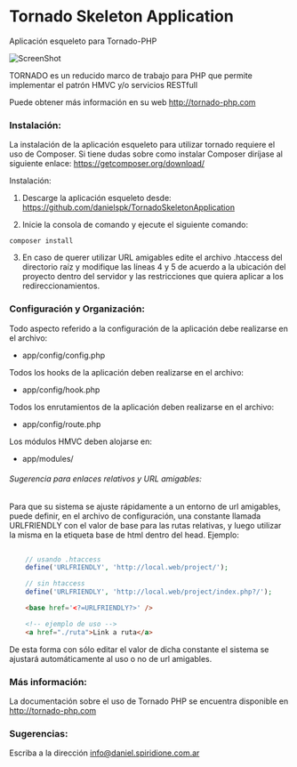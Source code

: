 Tornado Skeleton Application
============================

Aplicación esqueleto para Tornado-PHP

![ScreenShot](http://tornado-php.com/wp-content/uploads/2014/08/tornado-php.png)

TORNADO es un reducido marco de trabajo para PHP que permite implementar el 
patrón HMVC y/o servicios RESTfull

Puede obtener más información en su web http://tornado-php.com

### Instalación:

La instalación de la aplicación esqueleto para utilizar tornado requiere el uso de 
Composer. Si tiene dudas sobre como instalar Composer diríjase al siguiente enlace: 
https://getcomposer.org/download/

Instalación:

1. Descarge la aplicación esqueleto desde: https://github.com/danielspk/TornadoSkeletonApplication

2. Inicie la consola de comando y ejecute el siguiente comando:

```
composer install
```

3. En caso de querer utilizar URL amigables edite el archivo .htaccess del 
directorio raíz y modifique las líneas 4 y 5 de acuerdo a la ubicación del proyecto 
dentro del servidor y las restricciones que quiera aplicar a los redireccionamientos.

### Configuración y Organización:

Todo aspecto referido a la configuración de la aplicación debe realizarse en el archivo:

- app/config/config.php

Todos los hooks de la aplicación deben realizarse en el archivo:

- app/config/hook.php

Todos los enrutamientos de la aplicación deben realizarse en el archivo:

- app/config/route.php

Los módulos HMVC deben alojarse en:
 
- app/modules/

###### Sugerencia para enlaces relativos y URL amigables:
Para que su sistema se ajuste rápidamente a un entorno de url amigables, puede 
definir, en el archivo de configuración, una constante llamada URLFRIENDLY 
con el valor de base para las rutas relativas, y luego utilizar la misma en la 
etiqueta base de html dentro del head. Ejemplo:

```php
    
    // usando .htaccess
    define('URLFRIENDLY', 'http://local.web/project/');

    // sin htaccess
    define('URLFRIENDLY', 'http://local.web/project/index.php?/');
```

```html
    <base href='<?=URLFRIENDLY?>' />

    <!-- ejemplo de uso -->
    <a href="./ruta">Link a ruta</a>
```

De esta forma con sólo editar el valor de dicha constante el sistema se ajustará 
automáticamente al uso o no de url amigables.

### Más información:

La documentación sobre el uso de Tornado PHP se encuentra disponible en http://tornado-php.com

### Sugerencias:

Escriba a la dirección info@daniel.spiridione.com.ar